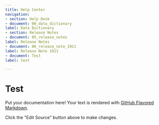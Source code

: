```yaml
---
title: Help Center
navigation:
- section: Help Desk
- document: 00_data_dictionary
label: Data Dictionary
- section: Release Notes
- document: 05_release_notes
label: Release Notes
- document: 06_release_note_1911
label: Release Note 1911
- document: Test
label: test

---
```


# Test

Put your documentation here! Your text is rendered with [GitHub Flavored Markdown](https://help.github.com/articles/github-flavored-markdown).

Click the "Edit Source" button above to make changes.
